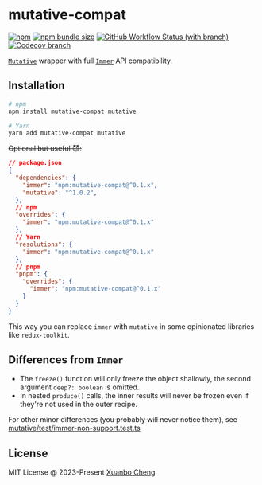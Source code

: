 # mutative-compat

[![npm](https://img.shields.io/npm/v/mutative-compat.svg)](https://www.npmjs.com/package/mutative-compat)
[![npm bundle size](https://img.shields.io/bundlephobia/minzip/mutative-compat.svg?label=bundle%20size)](https://bundlephobia.com/package/mutative-compat)
[![GitHub Workflow Status (with branch)](https://img.shields.io/github/actions/workflow/status/exuanbo/mutative-compat/test.yml.svg?branch=main)](https://github.com/exuanbo/mutative-compat/actions)
[![Codecov branch](https://img.shields.io/codecov/c/gh/exuanbo/mutative-compat/main.svg?token=aVkGJHj7Pg)](https://app.codecov.io/gh/exuanbo/mutative-compat)

[`Mutative`](https://github.com/unadlib/mutative) wrapper with full [`Immer`](https://github.com/immerjs/immer) API compatibility.

## Installation

```sh
# npm
npm install mutative-compat mutative

# Yarn
yarn add mutative-compat mutative
```

~~Optional but useful 😈:~~

```json
// package.json
{
  "dependencies": {
    "immer": "npm:mutative-compat@^0.1.x",
    "mutative": "^1.0.2",
  },
  // npm
  "overrides": {
    "immer": "npm:mutative-compat@^0.1.x"
  },
  // Yarn
  "resolutions": {
    "immer": "npm:mutative-compat@^0.1.x"
  },
  // pnpm
  "pnpm": {
    "overrides": {
      "immer": "npm:mutative-compat@^0.1.x"
    }
  }
}
```

This way you can replace `immer` with `mutative` in some opinionated libraries like `redux-toolkit`.

## Differences from `Immer`

- The `freeze()` function will only freeze the object shallowly, the second argument `deep?: boolean` is omitted.
- In nested `produce()` calls, the inner results will never be frozen even if they're not used in the outer recipe.

For other minor differences ~~(you probably will never notice them)~~, see [mutative/test/immer-non-support.test.ts](https://github.com/unadlib/mutative/blob/main/test/immer-non-support.test.ts)

## License

MIT License @ 2023-Present [Xuanbo Cheng](https://github.com/exuanbo)
